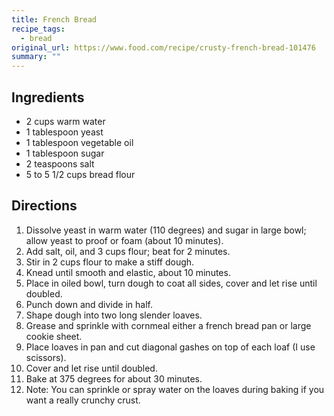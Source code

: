 ```yaml
---
title: French Bread
recipe_tags:
  - bread
original_url: https://www.food.com/recipe/crusty-french-bread-101476
summary: ""
---
```


## Ingredients

* 2 cups warm water
* 1 tablespoon yeast
* 1 tablespoon vegetable oil
* 1 tablespoon sugar
* 2 teaspoons salt
* 5 to 5 1/2 cups bread flour

## Directions

1. Dissolve yeast in warm water (110 degrees) and sugar in large bowl; allow yeast to proof or foam (about 10 minutes).
1. Add salt, oil, and 3 cups flour; beat for 2 minutes.
1. Stir in 2 cups flour to make a stiff dough.
1. Knead until smooth and elastic, about 10 minutes.
1. Place in oiled bowl, turn dough to coat all sides, cover and let rise until doubled.
1. Punch down and divide in half.
1. Shape dough into two long slender loaves.
1. Grease and sprinkle with cornmeal either a french bread pan or large cookie sheet.
1. Place loaves in pan and cut diagonal gashes on top of each loaf (I use scissors).
1. Cover and let rise until doubled.
1. Bake at 375 degrees for about 30 minutes.
1. Note: You can sprinkle or spray water on the loaves during baking if you want a really crunchy crust.